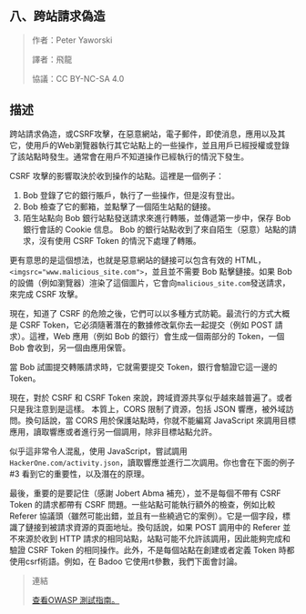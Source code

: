 ## **八、跨站請求偽造**

>作者：Peter Yaworski
>
>譯者：飛龍
>
>協議：CC BY-NC-SA 4.0


## **描述**

跨站請求偽造，或CSRF攻擊，在惡意網站，電子郵件，即使消息，應用以及其它，使用戶的Web瀏覽器執行其它站點上的一些操作，並且用戶已經授權或登錄了該站點時發生。通常會在用戶不知道操作已經執行的情況下發生。

CSRF 攻擊的影響取決於收到操作的站點。這裡是一個例子：
1. Bob 登錄了它的銀行賬戶，執行了一些操作，但是沒有登出。
2. Bob 檢查了它的郵箱，並點擊了一個陌生站點的鏈接。
3. 陌生站點向 Bob 銀行站點發送請求來進行轉賬，並傳遞第一步中，保存 Bob 銀行會話的 Cookie 信息。
Bob 的銀行站點收到了來自陌生（惡意）站點的請求，沒有使用 CSRF Token 的情況下處理了轉賬。

更有意思的是這個想法，也就是惡意網站的鏈接可以包含有效的 HTML，`<imgsrc="www.malicious_site.com">`，並且並不需要 Bob 點擊鏈接。如果 Bob 的設備（例如瀏覽器）渲染了這個圖片，它會向`malicious_site.com`發送請求，來完成 CSRF 攻擊。
<p>
現在，知道了 CSRF 的危險之後，它們可以以多種方式防範。最流行的方式大概是 CSRF Token，它必須隨著潛在的數據修改氣你去一起提交（例如 POST 請求）。這裡，Web 應用（例如 Bob 的銀行）會生成一個兩部分的 Token，一個 Bob 會收到，另一個由應用保管。
<p>
當 Bob 試圖提交轉賬請求時，它就需要提交 Token，銀行會驗證它這一邊的 Token。
<p>
現在，對於 CSRF 和 CSRF Token 來說，跨域資源共享似乎越來越普遍了。或者只是我注意到是這樣。
本質上，CORS 限制了資源，包括 JSON 響應，被外域訪問。換句話說，當 CORS 用於保護站點時，你就不能編寫 JavaScript 來調用目標應用，讀取響應或者進行另一個調用，除非目標站點允許。
<p>

似乎這非常令人混亂，使用 JavaScript，嘗試調用`HackerOne.com/activity.json`，讀取響應並進行二次調用。你也會在下面的例子 #3 看到它的重要性，以及潛在的原理。

<p>

最後，重要的是要記住（感謝 Jobert Abma 補充），並不是每個不帶有 CSRF Token 的請求都帶有 CSRF 問題。一些站點可能執行額外的檢查，例如比較 Referer 協議頭（雖然可能出錯，並且有一些繞過它的案例）。它是一個字段，標識了鏈接到被請求資源的頁面地址。換句話說，如果 POST 調用中的 Referer 並不來源於收到 HTTP 請求的相同站點，站點可能不允許該調用，因此能夠完成和驗證 CSRF Token 的相同操作。此外，不是每個站點在創建或者定義 Token 時都使用csrf術語。例如，在 Badoo 它使用rt參數，我們下面會討論。

>連結
>
>[查看OWASP 測試指南。](https://www.owasp.org/index.php/Testing_for_CSRF_%28OTG-SESS-005%29)